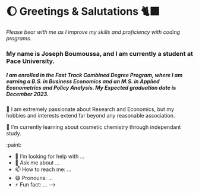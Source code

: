# :moon: Greetings & Salutations :black_cat:

*Please bear with me as I improve my skills and proficiency with coding programs.*

### My name is Joseph Boumoussa, and I am currently a student at Pace University.

##### I am enrolled in the Fast Track Combined Degree Program, where I am earning a B.S. in Business Economics and an M.S. in Applied Econometrics and Policy Analysis. My Expected graduation date is December 2023.




 🔭 I am extremely passionate about Research and Economics, but my hobbies and interests extend far beyond any reasonable association. 
 
🌱 I’m currently learning about cosmetic chemistry through independant study.

:paint: 
- 🤔 I’m looking for help with ...
- 💬 Ask me about ...
- 📫 How to reach me: ...
- 😄 Pronouns: ...
- ⚡ Fun fact: ...
-->
